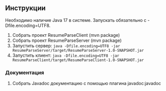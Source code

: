 ## Инструкции

Необходимо наличие Java 17 в системе. Запускать обязательно с -Dfile.encoding=UTF8.

1. Собрать проект ResumeParseClient (mvn package)
2. Собрать проект ResumeParseServer (mvn package)
2. Запустить сервер: `java -Dfile.encoding=UTF8 -jar ResumeParseServer/target/ResumeParseServer-1.0-SNAPSHOT.jar`
3. Запустить клиент: `java -Dfile.encoding=UTF8 -jar ResumeParseClient/target/ResumeParseClient-1.0-SNAPSHOT.jar`

### Документация 

1. Собрать Javadoc документацию с помощью плагина javadoc:javadoc
